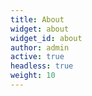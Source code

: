 ```yaml
---
title: About
widget: about
widget_id: about
author: admin
active: true
headless: true
weight: 10
---
```

